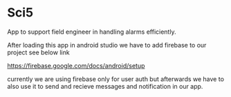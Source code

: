 # Sci5
App to support field engineer in handling alarms efficiently.


After loading this app in android studio we have to add firebase to our project
see below link

https://firebase.google.com/docs/android/setup

currently we are using firebase only for user auth 
but afterwards we have to also use it to send and recieve messages and notification in our app.
